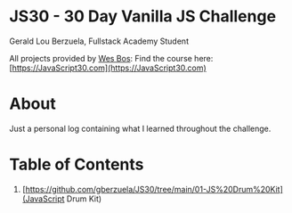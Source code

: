 # JS30 - 30 Day Vanilla JS Challenge

Gerald Lou Berzuela, Fullstack Academy Student

All projects provided by <a href='https://github.com/wesbos' target='_blank'>Wes Bos</a>:
Find the course here: [https://JavaScript30.com](https://JavaScript30.com)

# About

Just a personal log containing what I learned throughout the challenge.

# Table of Contents

1. [https://github.com/gberzuela/JS30/tree/main/01-JS%20Drum%20Kit](JavaScript Drum Kit)
